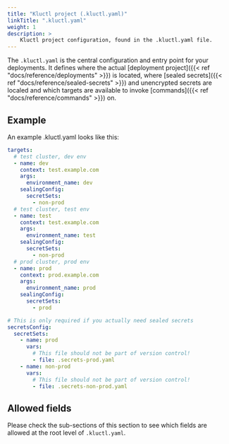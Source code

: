 ```yaml
---
title: "Kluctl project (.kluctl.yaml)"
linkTitle: ".kluctl.yaml"
weight: 1
description: >
    Kluctl project configuration, found in the .kluctl.yaml file.
---
```


The `.kluctl.yaml` is the central configuration and entry point for your deployments. It defines where the actual
[deployment project]({{< ref "docs/reference/deployments" >}}) is located,
where [sealed secrets]({{< ref "docs/reference/sealed-secrets" >}}) and unencrypted secrets are localed and which targets are available to
invoke [commands]({{< ref "docs/reference/commands" >}}) on.

## Example

An example .kluctl.yaml looks like this:

```yaml
targets:
  # test cluster, dev env
  - name: dev
    context: test.example.com
    args:
      environment_name: dev
    sealingConfig:
      secretSets:
        - non-prod
  # test cluster, test env
  - name: test
    context: test.example.com
    args:
      environment_name: test
    sealingConfig:
      secretSets:
        - non-prod
  # prod cluster, prod env
  - name: prod
    context: prod.example.com
    args:
      environment_name: prod
    sealingConfig:
      secretSets:
        - prod

# This is only required if you actually need sealed secrets
secretsConfig:
  secretSets:
    - name: prod
      vars:
        # This file should not be part of version control!
        - file: .secrets-prod.yaml
    - name: non-prod
      vars:
        # This file should not be part of version control!
        - file: .secrets-non-prod.yaml
```

## Allowed fields

Please check the sub-sections of this section to see which fields are allowed at the root level of `.kluctl.yaml`.
